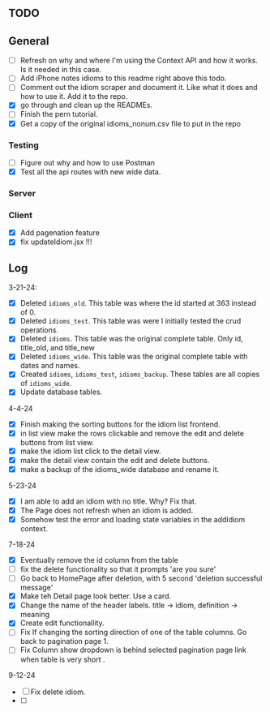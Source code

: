 ## TODO

## General

- [ ] Refresh on why and where I'm using the Context API and how it works. Is it needed in this case.
- [ ] Add iPhone notes idioms to this readme right above this todo.
- [ ] Comment out the idiom scraper and document it. Like what it does and how to use it. Add it to the repo.
- [x] go through and clean up the READMEs.
- [ ] Finish the pern tutorial.
- [x] Get a copy of the original idioms_nonum.csv file to put in the repo

### Testing

- [ ] Figure out why and how to use Postman
- [x] Test all the api routes with new wide data.

### Server

### Client

- [x] Add pagenation feature
- [x] fix updateIdiom.jsx !!!

## Log

3-21-24:

- [x] Deleted `idioms_old`. This table was where the id started at 363 instead of 0.
- [x] Deleted `idioms_test`. This table was were I initially tested the crud operations.
- [x] Deleted `idioms`. This table was the original complete table. Only id, title_old, and title_new
- [x] Deleted `idioms_wide`. This table was the original complete table with dates and names.
- [x] Created `idioms`, `idioms_test`, `idioms_backup`. These tables are all copies of `idioms_wide`.
- [x] Update database tables.

4-4-24

- [x] Finish making the sorting buttons for the idiom list frontend.
- [x] in list view make the rows clickable and remove the edit and delete buttons from list view.
- [x] make the idiom list click to the detail view.
- [x] make the detail view contain the edit and delete buttons.
- [x] make a backup of the idioms_wide database and rename it.

5-23-24

- [x] I am able to add an idiom with no title. Why? Fix that.
- [x] The Page does not refresh when an idiom is added.
- [x] Somehow test the error and loading state variables in the addIdiom context.

7-18-24

- [x] Eventually remove the id column from the table
- [ ] fix the delete functionality so that it prompts 'are you sure'
- [ ] Go back to HomePage after deletion, with 5 second 'deletion successful message'
- [x] Make teh Detail page look better. Use a card.
- [x] Change the name of the header labels. title -> idiom, definition -> meaning
- [x] Create edit functionallity.
- [ ] Fix If changing the sorting direction of one of the table columns. Go back to pagination page 1.
- [ ] Fix Column show dropdown is behind selected pagination page link when table is very short .

9-12-24

- [ ] Fix delete idiom.
- [ ]
